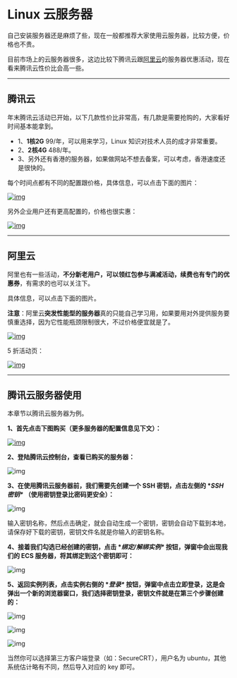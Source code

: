 # Linux 云服务器

自己安装服务器还是麻烦了些，现在一般都推荐大家使用云服务器，比较方便，价格也不贵。

目前市场上的云服务器很多，这边比较下腾讯云跟[阿里云](https://www.runoob.com/linux/linux-cloud-server.html#ali)的服务器优惠活动，现在看来腾讯云性价比会高一些。

------

## 腾讯云

年末腾讯云活动已开始，以下几款性价比非常高，有几款是需要抢购的，大家看好时间基本能拿到。

- 1、**1核2G** 99/年，可以用来学习，Linux 知识对技术人员的成才非常重要。
- 2、**2核4G** 488/年。
- 3、另外还有香港的服务器，如果做网站不想去备案，可以考虑，香港速度还是很快的。

每个时间点都有不同的配置跟价格，具体信息，可以点击下面的图片：

[![img](https://www.runoob.com/wp-content/uploads/2019/11/398567A5-9762-4DFF-9D70-DBBFB4AFED6F.jpg)](https://url.cn/5752aIh)

另外企业用户还有更高配置的，价格也很实惠：

[![img](https://www.runoob.com/wp-content/uploads/2019/11/CCFB929C-A3B8-48E8-9F06-276093E45648.jpg)](https://url.cn/5752aIh)

------

## 阿里云

阿里也有一些活动，**不分新老用户，可以领红包参与满减活动，续费也有专门的优惠券**，有需求的也可以关注下。

具体信息，可以点击下面的图片。

**注意**：阿里云**突发性能型的服务器**真的只能自己学习用，如果要用对外提供服务要慎重选择，因为它性能瓶颈限制很大，不过价格便宜就是了。

[![img](https://www.runoob.com/wp-content/uploads/2019/11/B015E281-5E86-406B-A7C8-7BA6E904B6F4.jpg)](https://www.aliyun.com/minisite/goods?userCode=i5mn5r7m&share_source=copy_link)

5 折活动页：

[![img](https://www.runoob.com/wp-content/uploads/2019/11/FD5CE717-3B48-4433-8ADD-20A3D21BC0BC.jpg)](https://www.aliyun.com/minisite/goods?userCode=i5mn5r7m&share_source=copy_link)

------

## 腾讯云服务器使用

本章节以腾讯云服务器为例。

**1、首先点击下图购买（更多服务器的配置信息见下文）：**

[![img](https://www.runoob.com/wp-content/uploads/2019/11/AE3CD782-2C0D-4EB1-9170-437A2B83709F.jpg)](https://url.cn/5752aIh)

**2、登陆腾讯云控制台，查看已购买的服务器：**

![img](https://www.runoob.com/wp-content/uploads/2019/11/812CFA9E-41F6-4EA2-8044-9FBCAB9C0AAE.jpg)

**3、在使用腾讯云服务器前，我们需要先创建一个 SSH 密钥，点击左侧的 \**SSH 密钥\** （使用密钥登录比密码更安全）：**

![img](https://www.runoob.com/wp-content/uploads/2019/11/018E95B9-756E-4B6C-A0A2-CED21B42F25A.jpg)

输入密钥名称，然后点击确定，就会自动生成一个密钥，密钥会自动下载到本地，请保存好下载的密钥，密钥文件名就是你输入的密钥名称。

**4、接着我们勾选已经创建的密钥，点击 \**绑定/解绑实例\** 按钮，弹窗中会出现我们的 ECS 服务器，将其绑定到这个密钥即可：**

![img](https://www.runoob.com/wp-content/uploads/2019/11/963AF776-FE8C-4340-A426-870D962BDC93.jpg)

**5、返回实例列表，点击实例右侧的 \**登录\** 按钮，弹窗中点击立即登录，这是会弹出一个新的浏览器窗口，我们选择密钥登录，密钥文件就是在第三个步骤创建的：**

![img](https://www.runoob.com/wp-content/uploads/2019/11/A23D733A-DA1B-42C9-91E8-12FB84A68400.jpg)

![img](https://www.runoob.com/wp-content/uploads/2019/11/7603BDAC-3103-4379-B0BE-8E669E069AF4.jpg)

![img](https://www.runoob.com/wp-content/uploads/2019/11/D1D8FA9C-4ECD-42A4-B24B-70520F854858.jpg)

当然你可以选择第三方客户端登录（如：SecureCRT），用户名为 ubuntu，其他系统估计略有不同，然后导入对应的 key 即可。